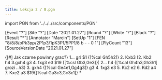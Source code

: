 ```yaml
---
title: Lekcja 2 / 8.pgn
---
```


import PGN from '../../../src/components/PGN'

<PGN>
﻿[Event "?"]
[Site "?"]
[Date "2021.01.27"]
[Round "?"]
[White "?"]
[Black "?"]
[Result "*"]
[Annotator "Marcin"]
[SetUp "1"]
[FEN "8/8/8/pPk3pp/2P1p3/1pK3P1/5PP1/8 b - - 0 1"]
[PlyCount "13"]
[SourceVersionDate "2021.01.27"]

{[#] Jak czarne powinny grac?} 1... g4 $1 {[%cal Gh5h2]} 2. Kxb3 (2. Kb2 h4 3.gxh4 g3 4. fxg3 e3 $19 {[%csl Gb3,Ge3]}) 2... h4 {[%cal Gh4h3,Gh3h1] grozi ..h3} 3. gxh4 {[%cal Ge4e1,Gg4g3]} g3 4. fxg3 e3 5. Kc2 e2 6. Kd2 a4 7. Kxe2 a3 $19{[%cal Ga3c3,Gc3c1]} *


</PGN>
